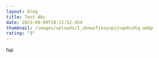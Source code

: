 ```yaml
---
layout: blog
title: Test Abc
date: 2023-09-09T10:12:52.454
thumbnail: /images/uploads/1_zbnwxfjezyvpzjvqekcdtq.webp
rating: "3"
---
```

hai
